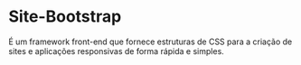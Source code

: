 # Site-Bootstrap
É um framework front-end que fornece estruturas de CSS para a criação de sites e aplicações responsivas de forma rápida e simples. 
